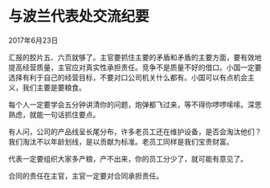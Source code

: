 # 与波兰代表处交流纪要

2017年6月23日

汇报的胶片五、六页就够了。主官要抓住主要的矛盾和矛盾的主要方面，要有效地提高经营质量，主官应对真实性承担责任。竞争不是质量不好的借口。小国一定要选择有利于自己的经营目标，不要对口公司机关什么都有。小国可以有点机会主义，我们主要是要粮食。

每个人一定要学会五分钟讲清你的问题，炮弹都飞过来，等不得你啰啰嗦嗦。深思熟虑，就能一句话抓住要点。

有人问，公司的产品线呈长尾分布，许多老员工还在维护设备，是否会淘汰他们？我们淘汰不以年龄划线，是以贡献为标准。老员工同样是我们宝贵财富。

代表一定要组织大家多产粮，产不出来，你的员工分少了，就可能有意见了。

合同的责任在主官，主官一定要对合同承担责任。

